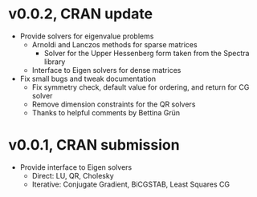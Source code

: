 
# v0.0.2, CRAN update

- Provide solvers for eigenvalue problems
  - Arnoldi and Lanczos methods for sparse matrices
    - Solver for the Upper Hessenberg form taken from the Spectra library
  - Interface to Eigen solvers for dense matrices
- Fix small bugs and tweak documentation
  - Fix symmetry check, default value for ordering, and return for CG solver
  - Remove dimension constraints for the QR solvers
  - Thanks to helpful comments by Bettina Grün

# v0.0.1, CRAN submission

- Provide interface to Eigen solvers
  - Direct: LU, QR, Cholesky
  - Iterative: Conjugate Gradient, BiCGSTAB, Least Squares CG
